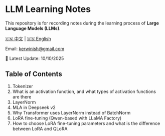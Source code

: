 # LLM Learning Notes

This repository is for recording notes during the learning process of **Large Language Models (LLMs)**.  

[🇨🇳 中文](./README.md) | [🇺🇸 English](./README_EN.md)

Email: kerwinish@gmail.com

🚩 Latest Update: 10/10/2025

## Table of Contents

1. Tokenizer  
2. What is an activation function, and what types of activation functions are there  
3. LayerNorm  
4. MLA in Deepseek v2  
5. Why Transformer uses LayerNorm instead of BatchNorm  
6. LoRA fine-tuning (Qwen-based with LLaMA Factory)  
7. How to choose LoRA fine-tuning parameters and what is the difference between LoRA and QLoRA
